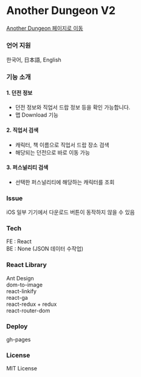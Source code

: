 # Another Dungeon V2
[Another Dungeon 페이지로 이동](https://hu-lee.github.io/anotherdungeon/)

### 언어 지원
한국어, 日本語, English

### 기능 소개
#### 1. 던전 정보
- 던전 정보와 직업서 드랍 정보 등을 확인 가능합니다.    
- 맵 Download 기능   

#### 2. 직업서 검색
- 캐릭터, 책 이름으로 직업서 드랍 장소 검색   
- 해당되는 던전으로 바로 이동 가능

#### 3. 퍼스널리티 검색
- 선택한 퍼스널리티에 해당하는 캐릭터를 조회

### Issue
iOS 일부 기기에서 다운로드 버튼이 동작하지 않을 수 있음   

### Tech
FE : React   
BE : None (JSON 데이터 수작업)

### React Library
Ant Design   
dom-to-image   
react-linkify  
react-ga   
react-redux + redux   
react-router-dom   

### Deploy
gh-pages

### License
MIT License
